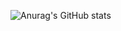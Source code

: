 ![Anurag's GitHub stats](https://github-readme-stats.vercel.app/api?username=ch1505889612&show_icons=true&theme=cobalt)
